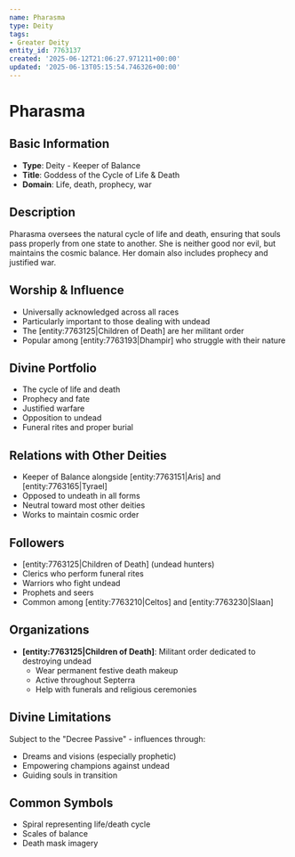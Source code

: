 ```yaml
---
name: Pharasma
type: Deity
tags:
- Greater Deity
entity_id: 7763137
created: '2025-06-12T21:06:27.971211+00:00'
updated: '2025-06-13T05:15:54.746326+00:00'
---
```


# Pharasma

## Basic Information
- **Type**: Deity - Keeper of Balance
- **Title**: Goddess of the Cycle of Life & Death
- **Domain**: Life, death, prophecy, war

## Description
Pharasma oversees the natural cycle of life and death, ensuring that souls pass properly from one state to another. She is neither good nor evil, but maintains the cosmic balance. Her domain also includes prophecy and justified war.

## Worship & Influence
- Universally acknowledged across all races
- Particularly important to those dealing with undead
- The [entity:7763125|Children of Death] are her militant order
- Popular among [entity:7763193|Dhampir] who struggle with their nature

## Divine Portfolio
- The cycle of life and death
- Prophecy and fate
- Justified warfare
- Opposition to undead
- Funeral rites and proper burial

## Relations with Other Deities
- Keeper of Balance alongside [entity:7763151|Aris] and [entity:7763165|Tyrael]
- Opposed to undeath in all forms
- Neutral toward most other deities
- Works to maintain cosmic order

## Followers
- [entity:7763125|Children of Death] (undead hunters)
- Clerics who perform funeral rites
- Warriors who fight undead
- Prophets and seers
- Common among [entity:7763210|Celtos] and [entity:7763230|Slaan]

## Organizations
- **[entity:7763125|Children of Death]**: Militant order dedicated to destroying undead
  - Wear permanent festive death makeup
  - Active throughout Septerra
  - Help with funerals and religious ceremonies

## Divine Limitations
Subject to the "Decree Passive" - influences through:
- Dreams and visions (especially prophetic)
- Empowering champions against undead
- Guiding souls in transition

## Common Symbols
- Spiral representing life/death cycle
- Scales of balance
- Death mask imagery